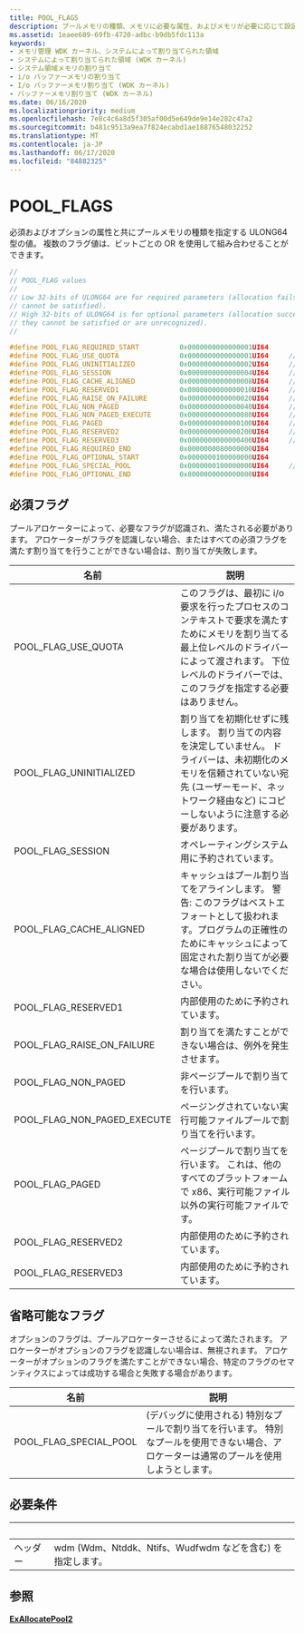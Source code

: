 ```yaml
---
title: POOL_FLAGS
description: プールメモリの種類、メモリに必要な属性、およびメモリが必要に応じて設定できる属性を示すフラグ。
ms.assetid: 1eaee689-69fb-4720-adbc-b9db5fdc113a
keywords:
- メモリ管理 WDK カーネル、システムによって割り当てられた領域
- システムによって割り当てられた領域 (WDK カーネル)
- システム領域メモリの割り当て
- i/o バッファーメモリの割り当て
- I/o バッファーメモリ割り当て (WDK カーネル)
- バッファーメモリ割り当て (WDK カーネル)
ms.date: 06/16/2020
ms.localizationpriority: medium
ms.openlocfilehash: 7e8c4c6a8d5f305af00d5e649de9e14e282c47a2
ms.sourcegitcommit: b481c9513a9ea7f824ecabd1ae18876548032252
ms.translationtype: MT
ms.contentlocale: ja-JP
ms.lasthandoff: 06/17/2020
ms.locfileid: "84882325"
---
```

# <a name="pool_flags"></a>POOL_FLAGS

必須およびオプションの属性と共にプールメモリの種類を指定する ULONG64 型の値。 複数のフラグ値は、ビットごとの OR を使用して組み合わせることができます。

```cpp
//
// POOL_FLAG values
//
// Low 32-bits of ULONG64 are for required parameters (allocation fails if they
// cannot be satisfied).
// High 32-bits of ULONG64 is for optional parameters (allocation succeeds if
// they cannot be satisfied or are unrecognized).
//

#define POOL_FLAG_REQUIRED_START          0x0000000000000001UI64
#define POOL_FLAG_USE_QUOTA               0x0000000000000001UI64     // Charge quota
#define POOL_FLAG_UNINITIALIZED           0x0000000000000002UI64     // Don't zero-initialize allocation
#define POOL_FLAG_SESSION                 0x0000000000000004UI64     // Use session specific pool
#define POOL_FLAG_CACHE_ALIGNED           0x0000000000000008UI64     // Cache aligned allocation
#define POOL_FLAG_RESERVED1               0x0000000000000010UI64     // Reserved for system use
#define POOL_FLAG_RAISE_ON_FAILURE        0x0000000000000020UI64     // Raise exception on failure
#define POOL_FLAG_NON_PAGED               0x0000000000000040UI64     // Non paged pool NX
#define POOL_FLAG_NON_PAGED_EXECUTE       0x0000000000000080UI64     // Non paged pool executable
#define POOL_FLAG_PAGED                   0x0000000000000100UI64     // Paged pool
#define POOL_FLAG_RESERVED2               0x0000000000000200UI64     // Reserved for system use
#define POOL_FLAG_RESERVED3               0x0000000000000400UI64     // Reserved for system use
#define POOL_FLAG_REQUIRED_END            0x0000000080000000UI64
#define POOL_FLAG_OPTIONAL_START          0x0000000100000000UI64
#define POOL_FLAG_SPECIAL_POOL            0x0000000100000000UI64     // Make special pool allocation
#define POOL_FLAG_OPTIONAL_END            0x8000000000000000UI64
```

## <a name="required-flags"></a>必須フラグ

プールアロケーターによって、必要なフラグが認識され、満たされる必要があります。 アロケーターがフラグを認識しない場合、またはすべての必須フラグを満たす割り当てを行うことができない場合は、割り当てが失敗します。

|名前|説明|
|-|-|
|POOL_FLAG_USE_QUOTA|このフラグは、最初に i/o 要求を行ったプロセスのコンテキストで要求を満たすためにメモリを割り当てる最上位レベルのドライバーによって渡されます。 下位レベルのドライバーでは、このフラグを指定する必要はありません。|
|POOL_FLAG_UNINITIALIZED|割り当てを初期化せずに残します。 割り当ての内容を決定していません。 ドライバーは、未初期化のメモリを信頼されていない宛先 (ユーザーモード、ネットワーク経由など) にコピーしないように注意する必要があります。|
|POOL_FLAG_SESSION|オペレーティングシステム用に予約されています。|
|POOL_FLAG_CACHE_ALIGNED|キャッシュはプール割り当てをアラインします。 警告: このフラグはベストエフォートとして扱われます。プログラムの正確性のためにキャッシュによって固定された割り当てが必要な場合は使用しないでください。|
|POOL_FLAG_RESERVED1|内部使用のために予約されています。|
|POOL_FLAG_RAISE_ON_FAILURE|割り当てを満たすことができない場合は、例外を発生させます。|
|POOL_FLAG_NON_PAGED|非ページプールで割り当てを行います。|
|POOL_FLAG_NON_PAGED_EXECUTE|ページングされていない実行可能ファイルプールで割り当てを行います。|
|POOL_FLAG_PAGED|ページプールで割り当てを行います。 これは、他のすべてのプラットフォームで x86、実行可能ファイル以外の実行可能ファイルです。|
|POOL_FLAG_RESERVED2|内部使用のために予約されています。|
|POOL_FLAG_RESERVED3|内部使用のために予約されています。|

## <a name="optional-flags"></a>省略可能なフラグ

オプションのフラグは、プールアロケーターさせるによって満たされます。 アロケーターがオプションのフラグを認識しない場合は、無視されます。 アロケーターがオプションのフラグを満たすことができない場合、特定のフラグのセマンティクスによっては成功する場合と失敗する場合があります。

|名前|説明|
|-|-|
|POOL_FLAG_SPECIAL_POOL|(デバッグに使用される) 特別なプールで割り当てを行います。 特別なプールを使用できない場合、アロケーターは通常のプールを使用しようとします。|

## <a name="requirements"></a>必要条件

| &nbsp; | &nbsp; |
| ---- |:---- |
|ヘッダー|wdm (Wdm、Ntddk、Ntifs、Wudfwdm などを含む) を指定します。|

## <a name="see-also"></a>参照

[**ExAllocatePool2**](/windows-hardware/drivers/ddi/wdm/nf-wdm-exallocatepool2)
